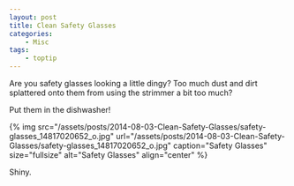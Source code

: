 ```yaml
---
layout: post
title: Clean Safety Glasses
categories:
    - Misc
tags:
    - toptip
---
```


Are you safety glasses looking a little dingy? Too much dust and dirt splattered onto them from using the strimmer a bit too much?

Put them in the dishwasher!

{% img src="/assets/posts/2014-08-03-Clean-Safety-Glasses/safety-glasses_14817020652_o.jpg" url="/assets/posts/2014-08-03-Clean-Safety-Glasses/safety-glasses_14817020652_o.jpg" caption="Safety Glasses" size="fullsize" alt="Safety Glasses" align="center" %}

Shiny.

